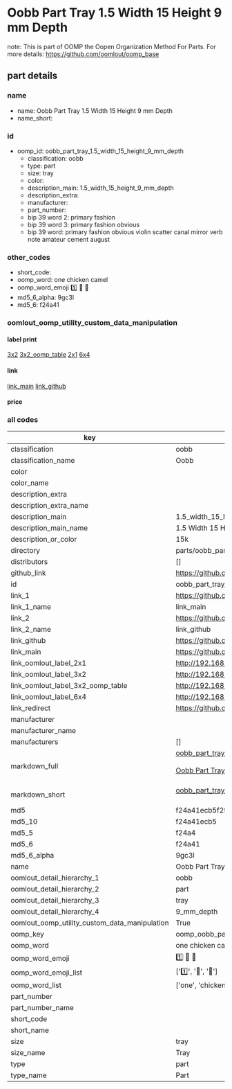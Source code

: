 # Oobb Part Tray 1.5 Width 15 Height 9 mm Depth  

note: This is part of OOMP the Oopen Organization Method For Parts. For more details: https://github.com/oomlout/oomp_base

##  part details
  







### name
* name: Oobb Part Tray 1.5 Width 15 Height 9 mm Depth
* name_short: 
### id
* oomp_id: oobb_part_tray_1.5_width_15_height_9_mm_depth
  * classification: oobb
  * type: part
  * size: tray
  * color: 
  * description_main: 1.5_width_15_height_9_mm_depth
  * description_extra: 
  * manufacturer: 
  * part_number: 
  * bip 39 word 2: primary fashion
  * bip 39 word 3: primary fashion obvious
  * bip 39 word: primary fashion obvious violin scatter canal mirror verb note amateur cement august

### other_codes
* short_code: 
* oomp_word: one chicken camel
* oomp_word_emoji :one: :chicken: :camel:
* md5_6_alpha: 9gc3l
* md5_6: f24a41






### oomlout_oomp_utility_custom_data_manipulation
#### label print
[3x2](http://192.168.1.245:1112/?label=oomp%209gc3l)
[3x2_oomp_table](http://192.168.1.108:1112/?label=oomp%209gc3l)
[2x1](http://192.168.1.242:1112/?label=oomp%209gc3l)
[6x4](http://192.168.1.55:1112/?label=oomp%209gc3l)    

#### link

[link_main](https://github.com/oomlout/oomlout_oomp_version_1_messy/tree/main/parts/oobb_part_tray_1.5_width_15_height_9_mm_depth) [link_github](https://github.com/oomlout/oomlout_oomp_version_1_messy/tree/main/parts/oobb_part_tray_1.5_width_15_height_9_mm_depth)                             

#### price







### all codes 
| key | value |  
| --- | --- |  
| classification | oobb |  
| classification_name | Oobb |  
| color |  |  
| color_name |  |  
| description_extra |  |  
| description_extra_name |  |  
| description_main | 1.5_width_15_height_9_mm_depth |  
| description_main_name | 1.5 Width 15 Height 9 mm Depth |  
| description_or_color | 15k |  
| directory | parts/oobb_part_tray_1.5_width_15_height_9_mm_depth |  
| distributors | [] |  
| github_link | https://github.com/oomlout/oomlout_oomp_part_src/tree/main/parts/oobb_part_tray_1.5_width_15_height_9_mm_depth |  
| id | oobb_part_tray_1.5_width_15_height_9_mm_depth |  
| link_1 | https://github.com/oomlout/oomlout_oomp_version_1_messy/tree/main/parts/oobb_part_tray_1.5_width_15_height_9_mm_depth |  
| link_1_name | link_main |  
| link_2 | https://github.com/oomlout/oomlout_oomp_version_1_messy/tree/main/parts/oobb_part_tray_1.5_width_15_height_9_mm_depth |  
| link_2_name | link_github |  
| link_github | https://github.com/oomlout/oomlout_oomp_version_1_messy/tree/main/parts/oobb_part_tray_1.5_width_15_height_9_mm_depth |  
| link_main | https://github.com/oomlout/oomlout_oomp_version_1_messy/tree/main/parts/oobb_part_tray_1.5_width_15_height_9_mm_depth |  
| link_oomlout_label_2x1 | http://192.168.1.242:1112/?label=oomp%209gc3l |  
| link_oomlout_label_3x2 | http://192.168.1.245:1112/?label=oomp%209gc3l |  
| link_oomlout_label_3x2_oomp_table | http://192.168.1.108:1112/?label=oomp%209gc3l |  
| link_oomlout_label_6x4 | http://192.168.1.55:1112/?label=oomp%209gc3l |  
| link_redirect | https://github.com/oomlout/oomlout_oomp_version_1_messy/tree/main/parts/oobb_part_tray_1.5_width_15_height_9_mm_depth |  
| manufacturer |  |  
| manufacturer_name |  |  
| manufacturers | [] |  
| markdown_full | [oobb_part_tray_1.5_width_15_height_9_mm_depth](none)<br>[](none)<br>[Oobb Part Tray 1.5 Width 15 Height 9 Mm Depth](none)<br><br> |  
| markdown_short | [oobb_part_tray_1.5_width_15_height_9_mm_depth](none)<br><br> |  
| md5 | f24a41ecb5f291b084603f453154d555 |  
| md5_10 | f24a41ecb5 |  
| md5_5 | f24a4 |  
| md5_6 | f24a41 |  
| md5_6_alpha | 9gc3l |  
| name | Oobb Part Tray 1.5 Width 15 Height 9 mm Depth |  
| oomlout_detail_hierarchy_1 | oobb |  
| oomlout_detail_hierarchy_2 | part |  
| oomlout_detail_hierarchy_3 | tray |  
| oomlout_detail_hierarchy_4 | 9_mm_depth |  
| oomlout_oomp_utility_custom_data_manipulation | True |  
| oomp_key | oomp_oobb_part_tray_1.5_width_15_height_9_mm_depth |  
| oomp_word | one chicken camel |  
| oomp_word_emoji | :one: :chicken: :camel: |  
| oomp_word_emoji_list | [':one:', ':chicken:', ':camel:'] |  
| oomp_word_list | ['one', 'chicken', 'camel'] |  
| part_number |  |  
| part_number_name |  |  
| short_code |  |  
| short_name |  |  
| size | tray |  
| size_name | Tray |  
| type | part |  
| type_name | Part |  
